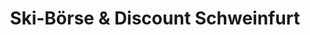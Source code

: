 ---
title: "Ski-Börse & Discount Schweinfurt"
url: /schweinfurt/ski-boerse-und-discount-schweinfurt/
shop: Ski
---